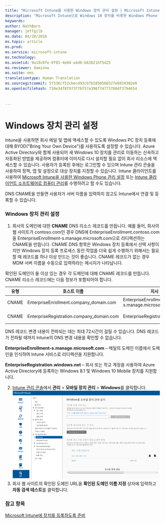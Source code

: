```yaml
---
title: "Microsoft Intune을 사용한 Windows 장치 관리 설정 | Microsoft Intune"
description: "Microsoft Intune으로 Windows 10 장치를 비롯한 Windows Phone PC에 대한 MDM(모바일 장치 관리)을 사용하도록 설정합니다."
keywords: 
author: NathBarn
manager: jeffgilb
ms.date: 04/28/2016
ms.topic: article
ms.prod: 
ms.service: microsoft-intune
ms.technology: 
ms.assetid: 9a18c0fe-9f03-4e84-a4d0-b63821bf5d25
ms.reviewer: damionw
ms.suite: ems
translationtype: Human Translation
ms.sourcegitcommit: 5f336cf52cbecd93cb7b2850560327e6024302e0
ms.openlocfilehash: 710e34f8f97377bf57a398f74773788df3794654


---
```


# Windows 장치 관리 설정
Intune을 사용하면 회사 메일 및 앱에 액세스할 수 있도록 Windows PC 장치 등록에 대해 BYOD("Bring Your Own Device")를 사용하도록 설정할 수 있습니다. Azure Active Directory와 함께 사용되어 새 Windows 10 장치를 관리로 이동하는 신속하고 자동화된 방법을 제공하며 컴퓨터에 이미지로 다시 설치할 필요 없이 회사 리소스에 액세스할 수 있습니다. 사용자가 등록된 후에는 로그인할 수 있으며 Intune 관리 콘솔을 사용하여 정책, 앱 및 설정으로 대상 장치를 지정할 수 있습니다. Intune 클라이언트를 사용하여 [Microsoft Intune을 사용한 Windows Phone 관리 설정](set-up-windows-phone-management-with-microsoft-intune.md) 또는 [Intune 클라이언트 소프트웨어로 컴퓨터 관리](manage-windows-pcs-with-microsoft-intune.md)를 수행하려고 할 수도 있습니다.

DNS CNAME을 만들면 사용자가 서버 이름을 입력하지 않고도 Intune에서 연결 및 등록할 수 있습니다.

### Windows 장치 관리 설정

  1.  회사의 도메인에 대한 **CNAME** DNS 리소스 레코드를 만듭니다. 예를 들어, 회사의 웹 사이트가 contoso.com인 경우 DNS에 EnterpriseEnrollment.contoso.com을 EnterpriseEnrollment-s.manage.microsoft.com으로 리디렉션하는 CNAME을 만듭니다. CNAME DNS 항목은 Windows 장치 등록에서 선택 사항이지만 Windows 장치 등록 프로세스 동안 작업을 더욱 쉽게 수행하기 위해서는 필요할 때 레코드를 하나 이상 만드는 것이 좋습니다. CNAME 레코드가 없는 경우 MDM 서버 이름을 수동으로 입력하라는 메시지가 나타납니다.

  확인된 도메인이 둘 이상 있는 경우 각 도메인에 대해 CNAME 레코드를 만듭니다. CNAME 리소스 레코드에는 다음 정보가 포함되어야 합니다.

  |유형|호스트 이름|지시 대상|TTL|
  |--------|-------------|-------------|-------|
  |CNAME|EnterpriseEnrollment.company_domain.com|EnterpriseEnrollment-s.manage.microsoft.com |1시간|
  |CNAME|EnterpriseRegistration.company_domain.com|EnterpriseRegistration.windows.net|1시간|

  DNS 레코드 변경 내용이 전파되는 데는 최대 72시간이 걸릴 수 있습니다. DNS 레코드가 전파될 때까지 Intune의 DNS 변경 내용을 확인할 수 없습니다.

  **EnterpriseEnrollment-s.manage.microsoft.com** – 메일의 도메인 이름에서 도메인을 인식하여 Intune 서비스로 리디렉션을 지원합니다.

  **EnterpriseRegistration.windows.net** – 회사 또는 학교 계정을 사용하여 Azure Active Directory에 등록하는 Windows 8.1 및 Windows 10 Mobile 장치를 지원합니다.

  2.  [Intune 관리 콘솔](http://manage.microsoft.com)에서 **관리** &gt; **모바일 장치 관리** &gt; **Windows**를 클릭합니다.
  ![Windows 장치 관리 대화 상자](../media/enroll-intune-winenr.png)
  3.  회사 웹 사이트의 확인된 도메인 URL을 **확인된 도메인 이름 지정** 상자에 입력하고 **자동 검색 테스트**를 클릭합니다.

### 참고 항목
[Microsoft Intune에 장치를 등록하도록 준비](get-ready-to-enroll-devices-in-microsoft-intune.md)



<!--HONumber=Jul16_HO3-->


